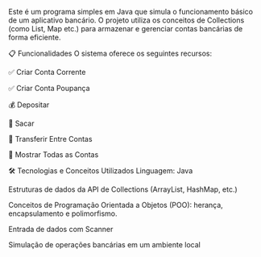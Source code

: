 Este é um programa simples em Java que simula o funcionamento básico de um aplicativo bancário. O projeto utiliza os conceitos de Collections (como List, Map etc.) para armazenar e gerenciar contas bancárias de forma eficiente.

📋 Funcionalidades
O sistema oferece os seguintes recursos:

✅ Criar Conta Corrente

✅ Criar Conta Poupança

💰 Depositar

🏧 Sacar

🔁 Transferir Entre Contas

📄 Mostrar Todas as Contas

🛠️ Tecnologias e Conceitos Utilizados
Linguagem: Java

Estruturas de dados da API de Collections (ArrayList, HashMap, etc.)

Conceitos de Programação Orientada a Objetos (POO): herança, encapsulamento e polimorfismo.

Entrada de dados com Scanner

Simulação de operações bancárias em um ambiente local
